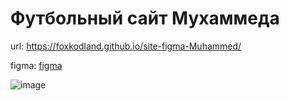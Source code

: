 # Футбольный сайт Мухаммеда
url: https://foxkodland.github.io/site-figma-Muhammed/

figma: <a href='https://www.figma.com/file/tfpqE7fe2MB1wn4vTIluVi/%D0%94%D0%B8%D0%B7%D0%B0%D0%B9%D0%BD-%D0%9C%D1%83%D1%85%D0%B0%D0%BC%D0%BC%D0%B5%D0%B4-%D0%A1%D0%BF%D0%BE%D1%80%D1%82%D0%B8%D0%B2%D0%BD%D1%8B%D0%B9-%D0%A1%D0%B0%D0%B9%D1%82?t=iUrikVhM5nT3SLGA-0'>figma</a>

![image](https://user-images.githubusercontent.com/102648390/230447653-39224492-8fc8-432e-8afb-45dbb9d6665e.png)

